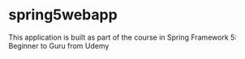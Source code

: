 # spring5webapp
This application is built as part of the course in Spring Framework 5: Beginner to Guru from Udemy
